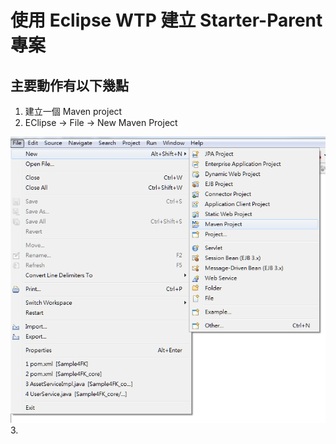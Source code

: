 # 使用 Eclipse WTP 建立 Starter-Parent 專案

## 主要動作有以下幾點

1. 建立一個 Maven project
2. EClipse -> File -> New Maven Project

![Image](http://github.com/Smoker21/WebAppTutorial/blob/master/chapter1/Chap1-1.png)
3.
